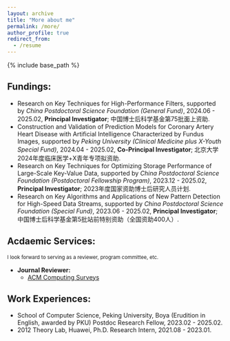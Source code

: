 ```yaml
---
layout: archive
title: "More about me"
permalink: /more/
author_profile: true
redirect_from:
  - /resume
---
```


{% include base_path %}

## Fundings:
  - Research on Key Techniques for High-Performance Filters, supported by *China Postdoctoral Science Foundation (General Fund)*, 2024.06 - 2025.02, **Principal Investigator**; 中国博士后科学基金第75批面上资助.
  - Construction and Validation of Prediction Models for Coronary Artery Heart Disease with Artificial Intelligence Characterized by Fundus Images, supported by *Peking University (Clinical Medicine plus X-Youth Special Fund)*, 2024.04 - 2025.02, **Co-Principal Investigator**; 北京大学2024年度临床医学+X青年专项拟资助.
  - Research on Key Techniques for Optimizing Storage Performance of Large-Scale Key-Value Data, supported by *China Postdoctoral Science Foundation (Postdoctoral Fellowship Program)*, 2023.12 - 2025.02, **Principal Investigator**; 2023年度国家资助博士后研究人员计划.
  - Research on Key Algorithms and Applications of New Pattern Detection for High-Speed Data Streams, supported by *China Postdoctoral Science Foundation (Special Fund)*, 2023.06 - 2025.02, **Principal Investigator**; 中国博士后科学基金第5批站前特别资助（全国资助400人）.

## Acdaemic Services:
<small>I look forward to serving as a reviewer, program committee, etc.</small>
  - **Journal Reviewer:** 
      - [ACM Computing Surveys](https://dl.acm.org/journal/csur)

## Work Experiences:
  - School of Computer Science, Peking University, Boya (Erudition in English, awarded by PKU) Postdoc Research Fellow, 2023.02 - 2025.02.
  - 2012 Theory Lab, Huawei, Ph.D. Research Intern, 2021.08 - 2023.01.
